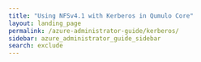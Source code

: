 ```yaml
---
title: "Using NFSv4.1 with Kerberos in Qumulo Core"
layout: landing_page
permalink: /azure-administrator-guide/kerberos/
sidebar: azure_administrator_guide_sidebar
search: exclude
---
```

